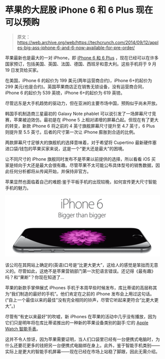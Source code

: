 # 苹果的大屁股 iPhone 6 和 6 Plus 现在可以预购 

> 原文：<https://web.archive.org/web/https://techcrunch.com/2014/09/12/apples-big-ass-iphone-6-and-6-now-available-for-pre-order/>

苹果最新也是最大的一对 iPhone，即 [iPhone 6 和 6 Plus](https://web.archive.org/web/20221006184220/https://beta.techcrunch.com/2014/09/09/hands-on-with-the-iphone-6-and-the-iphone-6-plus/) ，现在已经可以在许多国家预订，包括美国、英国、法国、德国、西班牙和意大利。这些手机将于 9 月 19 日发货给买家。

在美国，iPhone 6 的起价为 199 美元(两年运营商合约)，iPhone 6+的起价为 299 美元(也是合约)。英国苹果商店正在销售无锁设备，没有运营商合同，iPhone 6 的起价为 539 英镑，iPhone 6+的起价为 619 英镑。

尽管远东是大手机趋势的驱动力，但在亚洲的主要市场中国，预购似乎尚未开放。

韩国手机制造商三星最初的 Galaxy Note phablet 可以说引发了一场屏幕尺寸竞赛，苹果被迫效仿。最初是在 iPhone 5 上相对递增的屏幕凸起。但现在有了更大的转变，新款 iPhone 6 将之前的 4 英寸旗舰屏幕尺寸提升至 4.7 英寸，6 Plus 则提升至 5.5 英寸。后者的尺寸第一次让 iPhone 膨胀到合适的比例。

两款屏幕尺寸足够大的旗舰机的选择意味着，对于希望将 Cupertino 最新硬件塞进口袋/钱包的苹果买家来说，这是一个“更大还是最大”的困境。

让不同尺寸的 iPhone 旗舰同时发布不是苹果以前提供的选择，所以看看 iOS 买家是倾向于大还是最大会很有趣。尽管苹果不太可能公布具体型号的销售数据，因此任何分析都将从传闻开始，并保持非官方。

苹果显然也面临着自己的难题:鉴于平板手机的出现较晚，如何宣传更大尺寸智能手机的魅力。

![iPhone 6 ad](img/6b3a5d4190d6125f4e2727aed8f0589b.png)

该公司在其网站上确定的(英语)口号是“比更大更大”，这给人的感觉是笨拙而无意义的。尽管如此，这绝不是苹果营销部门第一次犯语言错误。还记得《最有趣》吗？和“果断”？你现在知道了…

苹果的新款手掌伸展式 iPhones 手机于本周早些时候发布，库比蒂诺的高层称其为“我们制造的最好的手机”。他们肯定在之前的 iPhone 发布会上用过这句话。(“自上一个最佳以来的最佳”没有完全相同的铃声，尽管它听起来更符合“比更大更大”。)

尽管有“有史以来最好”的吹嘘，新 iPhones 在苹果的活动中几乎没有播放，因为它们只是明年将在库比蒂诺推出的一种新的苹果设备类别的副手:它的 [Apple Watch 智能手表](https://web.archive.org/web/20221006184220/https://beta.techcrunch.com/2014/09/09/hands-on-with-the-apple-watch/)。

这并不令人惊讶，因为苹果需要证明，当人们口袋里已经有一台便携式电脑时，为什么还要花更多的钱把另一台便携式电脑绑在身上。此外，鉴于智能手机类别——实际上是更大的智能手机屏幕——现在已经在市场上站稳了脚跟，因此无需介绍。